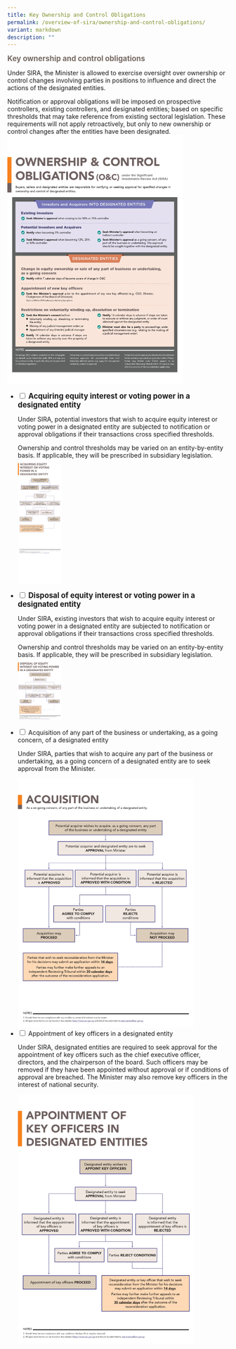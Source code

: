 ```yaml
---
title: Key Ownership and Control Obligations
permalink: /overview-of-sira/ownership-and-control-obligations/
variant: markdown
description: ""
---
```

<p><font color="766A62"><big><b> Key ownership and control obligations </b></big></font>
	
Under SIRA, the Minister is allowed to exercise oversight over ownership or control changes involving parties in positions to influence and direct the actions of the designated entities. </p><p>
	
Notification or approval obligations will be imposed on prospective controllers, existing controllers, and designated entities; based on specific thresholds that may take reference from existing sectoral legislation. These requirements will not apply retroactively, but only to new ownership or control changes after the entities have been designated.
<img width="400" alt="" src="/images/ownership_and_control_obligations.jpg"> </p>

<ul class="jekyllcodex_accordion">
<li><input type="checkbox" id="accordion1"> 
<label for="accordion1"> <big> <b> Acquiring equity interest or voting power in a designated entity </b></big><b> </b> </label>
<div><p>
Under SIRA, potential investors that wish to acquire equity interest or voting power in a designated entity are subjected to notification or approval obligations if their transactions cross specified thresholds. 

Ownership and control thresholds may be varied on an entity-by-entity basis. If applicable, they will be prescribed in subsidiary legislation.
<img width="100" alt="" src="/images/Acquiring_Interest.jpg">
</p></div></li>
	
<li><input type="checkbox" id="accordion2">  
<label for="accordion2"><big><b>Disposal of equity interest or voting power in a designated entity</b></big></label>
<div><p>
Under SIRA, existing investors that wish to acquire equity interest or voting power in a designated entity are subjected to notification or approval obligations if their transactions cross specified thresholds.

Ownership and control thresholds may be varied on an entity-by-entity basis. If applicable, they will be prescribed in subsidiary legislation.
<img width="100" alt="" src="/images/Disposal_of_Interest.jpg">
</p></div></li>  

<li><input type="checkbox" id="accordion3">  
<label for="accordion3">Acquisition of any part of the business or undertaking, as a going concern, of a designated entity</label>
<div><p>
Under SIRA, parties that wish to acquire any part of the business or undertaking, as a going concern of a designated entity are to seek approval from the Minister.</p>
<img width="400" alt="" src="/images/Acquisition.jpg">
</div></li>  

<li><input type="checkbox" id="accordion4">  
<label for="accordion4">Appointment of key officers in a designated entity</label>
<div><p>
Under SIRA, designated entities are required to seek approval for the appointment of key officers such as the chief executive officer, directors, and the chairperson of the board. Such officers may be removed if they have been appointed without approval or if conditions of approval are breached. The Minister may also remove key officers in the interest of national security.</p>
<img width="400" alt="" src="/images/Appt_of_Key_Officers.jpg">
</div></li>  
</ul>